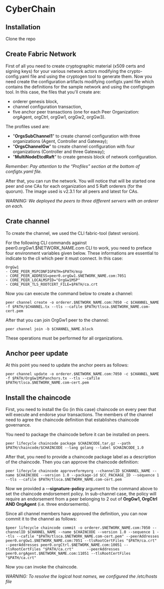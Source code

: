 # CyberChain

## Installation

Clone the repo


## Create Fabric Network

First of all you need to create cryptographic material (x509 certs and signing keys) for your various network actors modifying the crypto-config.yaml file and using the cryptogen tool to generate them.
Now you need create the configuration artifacts modifying configtx.yaml file which contains the definitions for the sample network and using the configtxgen tool. In this case, the files that you'll create are:

* orderer genesis block,
* channel configuration transaction,
* five anchor peer transactions (one for each Peer Organization: orgAgent, orgCtrl, orgGw1, orgGw2, orgGw3).

The profiles used are:

* "**OrgsSubChannel1**" to create channel configuration with three organizations (Agent, Controller and Gateway);
* "**OrgsChannelGw**" to create channel configuration with four organizations (Controller and three Gateway);
* "**MultiNodeEtcdRaft**" to create genesis block of network configuration.

*Remember: Pay attention to the “Profiles” section at the bottom of configtx.yaml file.*

After that, you can run the network. You will notice that will be started one peer and one CAs for each organization and 5 Raft orderers (for the quorum). The image used is v2.3.1 for all peers and latest for CAs.

*WARNING: We deployed the peers to three different servers with an orderer on each.*

## Crate channel

To create the channel, we used the CLI fabric-tool (latest version).

For the following CLI commands against peer0.orgGw1.$NETWORK_NAME.com CLI to work, you need to preface four environment variables given below. These informations are essential to indicate to the cli which peer it must connect.
In this case:

```
OrgGw1
- CORE_PEER_MSPCONFIGPATH=$PATH/msp
- CORE_PEER_ADDRESS=peer0.orgGw1.$NETWORK_NAME.com:7051
- CORE_PEER_LOCALMSPID="OrgGw1MSP"
- CORE_PEER_TLS_ROOTCERT_FILE=$PATH/ca.crt
```

Now you can execute the command below to create a channel:

```
peer channel create -o orderer.$NETWORK_NAME.com:7050 -c $CHANNEL_NAME -f $PATH/$CHANNEL.tx --tls --cafile $PATH/tlsca.$NETWORK_NAME.com-cert.pem
```

After that you can join OrgGw1 peer to the channel:

```
peer channel join -b $CHANNEL_NAME.block
```

These operations must be performed for all organizations.

## Anchor peer update

At this point you need to update the anchor peers as follows:

```
peer channel update -o orderer.$NETWORK_NAME.com:7050 -c $CHANNEL_NAME -f $PATH/OrgGw1MSPanchors.tx --tls --cafile $PATH/tlsca.$NETWORK_NAME.com-cert.pem
```

## Install the chaincode

First, you need to install the Go (in this case) chaincode on every peer that will execute and endorse your transactions.
The members of the channel need to agree the chaincode definition that establishes chaincode governance.

You need to package the chaincode before it can be installed on peers.

```
peer lifecycle chaincode package $CHAINCODE.tar.gz --path $PATH/chaincode/$CHAINCODE --lang golang --label $CHAINCODE_1.0
```

After that, you need to provide a chaincode package label as a description of the chaincode. Then you can approve the chaincode definition:

```
peer lifecycle chaincode approveformyorg --channelID $CHANNEL_NAME --name $CHAINCODE --version 1.0 --package-id $CC_PACKAGE_ID --sequence 1 --tls --cafile $PATH/tlsca.$NETWORK_NAME.com-cert.pem
```

Now we provided a **--signature-policy** argument to the command above to set the chaincode endorsement policy. In sub-channel case, the policy will require an endorsement from a peer belonging to 2 out of **OrgGw1, OrgCtrl AND OrgAgent** (i.e. three endorsements).

Since all channel members have approved the definition, you can now commit it to the channel as follows:

```
$peer lifecycle chaincode commit -o orderer.$NETWORK_NAME.com:7050 --channelID $CHANNEL_NAME --name $CHAINCODE --version 1.0 --sequence 1 --tls --cafile "$PATH/tlsca.$NETWORK_NAME.com-cert.pem" --peerAddresses peer0.orgGw1.$NETWORK_NAME.com:7051 --tlsRootCertFiles "$PATH/ca.crt" --peerAddresses peer0.orgCtrl.$NETWORK_NAME.com:10051 --tlsRootCertFiles "$PATH/ca.crt"      --peerAddresses peer0.orgAgent.$NETWORK_NAME.com:11051 --tlsRootCertFiles "$PATH/ca.crt"
```

Now you can invoke the chaincode.

*WARNING: To resolve the logical host names, we configured the /etc/hosts file*

